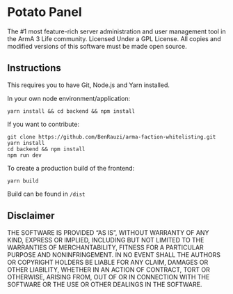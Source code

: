 # Potato Panel

The #1 most feature-rich server administration and user management tool in the ArmA 3 Life community.
Licensed Under a GPL License. All copies and modified versions of this software must be made open source.
## Instructions

This requires you to have Git, Node.js and Yarn installed.

In your own node environment/application:

```yarn install && cd backend && npm install```

If you want to contribute:

```
git clone https://github.com/BenRauzi/arma-faction-whitelisting.git
yarn install
cd backend && npm install
npm run dev
```

To create a production build of the frontend:

```
yarn build
```

Build can be found in `/dist`

## Disclaimer

THE SOFTWARE IS PROVIDED “AS IS”, WITHOUT WARRANTY OF ANY KIND, EXPRESS OR IMPLIED, INCLUDING BUT NOT LIMITED TO THE WARRANTIES OF MERCHANTABILITY, FITNESS FOR A PARTICULAR PURPOSE AND NONINFRINGEMENT. IN NO EVENT SHALL THE AUTHORS OR COPYRIGHT HOLDERS BE LIABLE FOR ANY CLAIM, DAMAGES OR OTHER LIABILITY, WHETHER IN AN ACTION OF CONTRACT, TORT OR OTHERWISE, ARISING FROM, OUT OF OR IN CONNECTION WITH THE SOFTWARE OR THE USE OR OTHER DEALINGS IN THE SOFTWARE.
